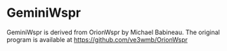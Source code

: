 # GeminiWspr

GeminiWspr is derived from OrionWspr by Michael Babineau.
The original program is available at https://github.com/ve3wmb/OrionWspr

